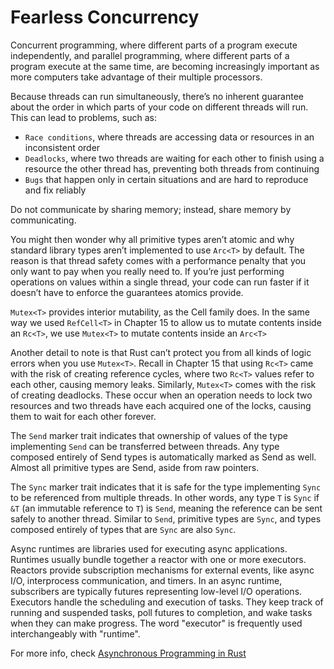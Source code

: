 # Fearless Concurrency

Concurrent programming, where different parts of a program execute independently, and parallel programming, where different parts of a program execute at the same time, are becoming increasingly important as more computers take advantage of their multiple processors.

Because threads can run simultaneously, there’s no inherent guarantee about the order in which parts of your code on different threads will run. This can lead to problems, such as:

- `Race conditions`, where threads are accessing data or resources in an inconsistent order
- `Deadlocks`, where two threads are waiting for each other to finish using a resource the other thread has, preventing both threads from continuing
- `Bugs` that happen only in certain situations and are hard to reproduce and fix reliably

Do not communicate by sharing memory; instead, share memory by communicating.

You might then wonder why all primitive types aren’t atomic and why standard library types aren’t implemented to use `Arc<T>` by default. The reason is that thread safety comes with a performance penalty that you only want to pay when you really need to. If you’re just performing operations on values within a single thread, your code can run faster if it doesn’t have to enforce the guarantees atomics provide.

`Mutex<T>` provides interior mutability, as the Cell family does. In the same way we used `RefCell<T>` in Chapter 15 to allow us to mutate contents inside an `Rc<T>`, we use `Mutex<T>` to mutate contents inside an `Arc<T>`

Another detail to note is that Rust can’t protect you from all kinds of logic errors when you use `Mutex<T>`. Recall in Chapter 15 that using `Rc<T>` came with the risk of creating reference cycles, where two `Rc<T>` values refer to each other, causing memory leaks. Similarly, `Mutex<T>` comes with the risk of creating deadlocks. These occur when an operation needs to lock two resources and two threads have each acquired one of the locks, causing them to wait for each other forever.

The `Send` marker trait indicates that ownership of values of the type implementing `Send` can be transferred between threads. Any type composed entirely of Send types is automatically marked as Send as well. Almost all primitive types are Send, aside from raw pointers.

The `Sync` marker trait indicates that it is safe for the type implementing `Sync` to be referenced from multiple threads. In other words, any type `T` is `Sync` if `&T` (an immutable reference to `T`) is `Send`, meaning the reference can be sent safely to another thread. Similar to `Send`, primitive types are `Sync`, and types composed entirely of types that are `Sync` are also `Sync`.

Async runtimes are libraries used for executing async applications. Runtimes usually bundle together a reactor with one or more executors. Reactors provide subscription mechanisms for external events, like async I/O, interprocess communication, and timers. In an async runtime, subscribers are typically futures representing low-level I/O operations. Executors handle the scheduling and execution of tasks. They keep track of running and suspended tasks, poll futures to completion, and wake tasks when they can make progress. The word "executor" is frequently used interchangeably with "runtime".

For more info, check [Asynchronous Programming in Rust](https://rust-lang.github.io/async-book/08_ecosystem/00_chapter.html)
